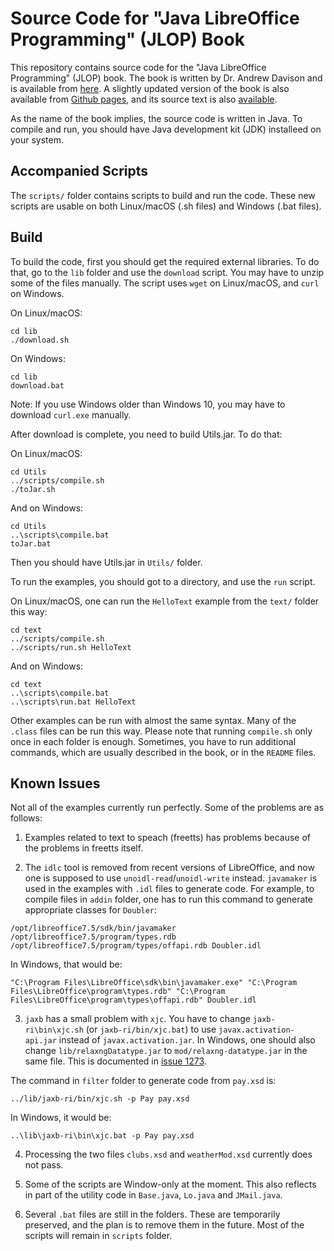 # Source Code for "Java LibreOffice Programming" (JLOP) Book
This repository contains source code for the "Java LibreOffice Programming" (JLOP) book. The book is written by Dr. Andrew Davison and is available from [here](https://web.archive.org/web/20220807000947/http://fivedots.coe.psu.ac.th/~ad/jlop/). A slightly updated version of the book is also available from [Github pages](https://flywire.github.io/lo-p/), and its source text is also [available](https://github.com/flywire/lo-p).

As the name of the book implies, the source code is written in Java. To compile and run, you should have Java development kit (JDK) installeed on your system.

## Accompanied Scripts
The `scripts/` folder contains scripts to build and run the code. These new scripts are usable on both Linux/macOS (.sh files) and Windows (.bat files).

## Build
To build the code, first you should get the required external libraries. To do that, go to the `lib` folder and use the `download` script. You may have to unzip some of the files manually. The script uses `wget` on Linux/macOS, and `curl` on Windows.

On Linux/macOS:

```
cd lib
./download.sh
```

On Windows:

```
cd lib
download.bat
```

Note: If you use Windows older than Windows 10, you may have to download `curl.exe` manually.

After download is complete, you need to build Utils.jar. To do that:

On Linux/macOS:

```
cd Utils
../scripts/compile.sh
./toJar.sh
```
And on Windows:

```
cd Utils
..\scripts\compile.bat
toJar.bat
```

Then you should have Utils.jar in `Utils/` folder.

To run the examples, you should got to a directory, and use the `run` script.

On Linux/macOS, one can run the `HelloText` example from the `text/` folder this way:

```
cd text
../scripts/compile.sh
../scripts/run.sh HelloText
```

And on Windows:
```
cd text
..\scripts\compile.bat
..\scripts\run.bat HelloText
```

Other examples can be run with almost the same syntax. Many of the `.class` files can be run this way. Please note that running `compile.sh` only once in each folder is enough. Sometimes, you have to run additional commands, which are usually described in the book, or in the `README` files.

## Known Issues
Not all of the examples currently run perfectly. Some of the problems are as follows:

1. Examples related to text to speach (freetts) has problems because of the problems in freetts itself.

2. The `idlc` tool is removed from recent versions of LibreOffice, and now one is supposed to use `unoidl-read`/`unoidl-write` instead. `javamaker` is used in the examples with `.idl` files to generate code. For example, to compile files in `addin` folder, one has to run this command to generate appropriate classes for `Doubler`:

```
/opt/libreoffice7.5/sdk/bin/javamaker /opt/libreoffice7.5/program/types.rdb /opt/libreoffice7.5/program/types/offapi.rdb Doubler.idl
```

In Windows, that would be:

```
"C:\Program Files\LibreOffice\sdk\bin\javamaker.exe" "C:\Program Files\LibreOffice\program\types.rdb" "C:\Program Files\LibreOffice\program\types\offapi.rdb" Doubler.idl
```

3. `jaxb` has a small problem with `xjc`. You have to change `jaxb-ri\bin\xjc.sh` (or `jaxb-ri/bin/xjc.bat`) to use `javax.activation-api.jar` instead of `javax.activation.jar`. In Windows, one should also change `lib/relaxngDatatype.jar` to `mod/relaxng-datatype.jar` in the same file. This is documented in [issue 1273](https://github.com/eclipse-ee4j/jaxb-ri/issues/1273).

The command in `filter` folder to generate code from `pay.xsd` is:

```
../lib/jaxb-ri/bin/xjc.sh -p Pay pay.xsd
```
In Windows, it would be:

```
..\lib\jaxb-ri\bin\xjc.bat -p Pay pay.xsd
```

4. Processing the two files `clubs.xsd` and `weatherMod.xsd` currently does not pass.

5. Some of the scripts are Window-only at the moment. This also reflects in part of the utility code in `Base.java`, `Lo.java` and `JMail.java`.

6. Several `.bat` files are still in the folders. These are temporarily preserved, and the plan is to remove them in the future. Most of the scripts will remain in `scripts` folder.

